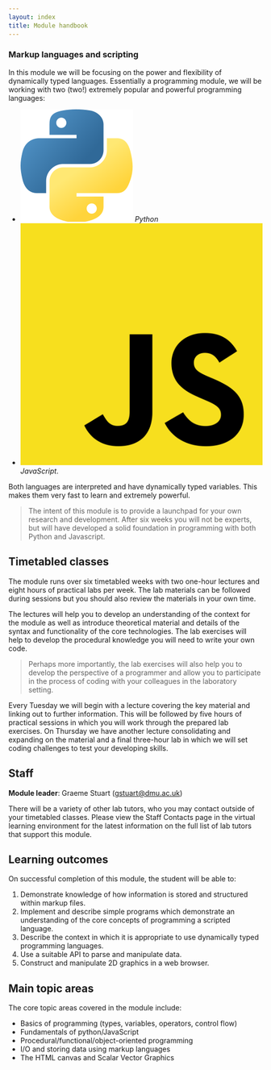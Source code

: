 ```yaml
---
layout: index
title: Module handbook
---
```


### Markup languages and scripting

In this module we will be focusing on the power and flexibility of dynamically typed languages.
Essentially a programming module, we will be working with two (two!) extremely popular and powerful programming languages: 

- <img src="assets/img/python-logo-only.svg" class="inline" alt="python logo"> *Python* 
- <img src="assets/img/js-logo.svg" class="inline" alt="js logo"> *JavaScript*.

Both languages are interpreted and have dynamically typed variables.
This makes them very fast to learn and extremely powerful.

>The intent of this module is to provide a launchpad for your own research and development.
After six weeks you will not be experts, but will have developed a solid foundation in programming with both Python and Javascript.

## Timetabled classes

The module runs over six timetabled weeks with two one-hour lectures and eight hours of practical labs per week.
The lab materials can be followed during sessions but you should also review the materials in your own time.

The lectures will help you to develop an understanding of the context for the module as well as introduce theoretical material and details of the syntax and functionality of the core technologies.
The lab exercises will help to develop the procedural knowledge you will need to write your own code.

> Perhaps more importantly, the lab exercises will also help you to develop the perspective of a programmer and allow you to participate in the process of coding with your colleagues in the laboratory setting.

Every Tuesday we will begin with a lecture covering the key material and linking out to further information.
This will be followed by five hours of practical sessions in which you will work through the prepared lab exercises. 
On Thursday we have another lecture consolidating and expanding on the material and a final three-hour lab in which we will set coding challenges to test your developing skills.

## Staff

**Module leader**: Graeme Stuart (gstuart@dmu.ac.uk)

There will be a variety of other lab tutors, who you may contact outside of your timetabled classes. Please view the Staff Contacts page in the virtual learning environment for the latest information on the full list of lab tutors that support this module.

## Learning outcomes

On successful completion of this module,  the student will be able to:

1. Demonstrate knowledge of how information is stored and structured within markup files.
2. Implement and describe simple programs which demonstrate an understanding of the core concepts of programming a scripted language. 
3. Describe the context in which it is appropriate to use dynamically typed programming languages. 
4. Use a suitable API to parse and manipulate data.
5. Construct and manipulate 2D graphics in a web browser.

## Main topic areas

The core topic areas covered in the module include:

- Basics of programming (types, variables, operators, control flow)
- Fundamentals of python/JavaScript
- Procedural/functional/object-oriented programming
- I/O and storing data using markup languages
- The HTML canvas and Scalar Vector Graphics
